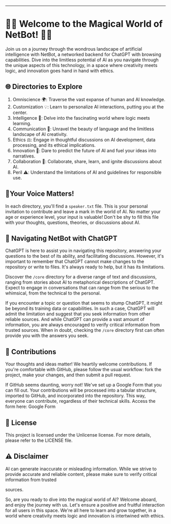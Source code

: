 ---
# 🎉🎉 Welcome to the Magical World of NetBot! 🎉🎉

Join us on a journey through the wondrous landscape of artificial intelligence with NetBot, a networked backend for ChatGPT with browsing capabilities. Dive into the limitless potential of AI as you navigate through the unique aspects of this technology, in a space where creativity meets logic, and innovation goes hand in hand with ethics. 

## 🌐 Directories to Explore

  1. Omniscience 🌍: Traverse the vast expanse of human and AI knowledge.
  2. Customization 💡: Learn to personalize AI interactions, putting you at the center.
  3. Intelligence 🧠: Delve into the fascinating world where logic meets learning.
  4. Communication 💬: Unravel the beauty of language and the limitless landscape of AI creativity.
  5. Ethics ⚖️: Engage in thoughtful discussions on AI development, data processing, and its ethical implications.
  6. Innovation 🚀: Dare to predict the future of AI and fuel your ideas into narratives.
  7. Collaboration 🤝: Collaborate, share, learn, and ignite discussions about AI.
  8. Peril ⚠️: Understand the limitations of AI and guidelines for responsible use.

## 🎈Your Voice Matters!

In each directory, you'll find a `speaker.txt` file. This is your personal invitation to contribute and leave a mark in the world of AI. No matter your age or experience level, your input is valuable! Don't be shy to fill this file with your thoughts, questions, theories, or discussions about AI.

## 🎡 Navigating NetBot with ChatGPT

ChatGPT is here to assist you in navigating this repository, answering your questions to the best of its ability, and facilitating discussions. However, it's important to remember that ChatGPT cannot make changes to the repository or write to files. It's always ready to help, but it has its limitations. 

Discover the `/core` directory for a diverse range of text and discussions, ranging from stories about AI to metaphorical descriptions of ChatGPT. Expect to engage in conversations that can range from the serious to the whimsical, from the technical to the personal.

If you encounter a topic or question that seems to stump ChatGPT, it might be beyond its training data or capabilities. In such a case, ChatGPT will admit the limitation and suggest that you seek information from other reliable sources. And while ChatGPT can provide a vast amount of information, you are always encouraged to verify critical information from trusted sources. When in doubt, checking the `/core` directory first can often provide you with the answers you seek.

## 🙌 Contributions

Your thoughts and ideas matter! We heartily welcome contributions. If you're comfortable with GitHub, please follow the usual workflow: fork the project, make your changes, and then submit a pull request.

If GitHub seems daunting, worry not! We've set up a Google Form that you can fill out. Your contributions will be processed into a tabular structure, imported to GitHub, and incorporated into the repository. This way, everyone can contribute, regardless of their technical skills. Access the form here: Google Form

## 📜 License

This project is licensed under the Unlicense license. For more details, please refer to the LICENSE file.

## ⚠️ Disclaimer

AI can generate inaccurate or misleading information. While we strive to provide accurate and reliable content, please make sure to verify critical information from trusted

sources.

So, are you ready to dive into the magical world of AI? Welcome aboard, and enjoy the journey with us. Let's ensure a positive and fruitful interaction for all users in this space. We're all here to learn and grow together, in a world where creativity meets logic and innovation is intertwined with ethics.